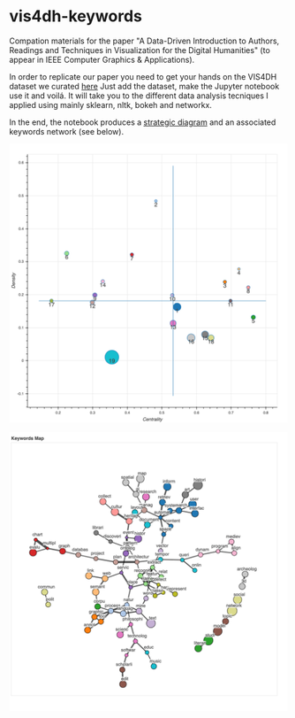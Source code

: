 # vis4dh-keywords
Compation materials for the paper "A Data-Driven Introduction to Authors, Readings and Techniques in Visualization for the Digital Humanities" (to appear in IEEE Computer Graphics & Applications).

In order to replicate our paper you need to get your hands on the VIS4DH dataset we curated [here](https://docs.google.com/spreadsheets/d/1TCnEIfbyow7s7_qnl_KZs4cUZjrt4bpz5C8VJLe-XIA/edit?usp=sharing)
Just add the dataset, make the Jupyter notebook use it and voilá. It will take you to the different data analysis tecniques I applied using mainly sklearn, nltk, bokeh and networkx. 

In the end, the notebook produces a [strategic diagram](http://ubicomp.oulu.fi/analysis-of-the-chi-research-communitys-knowledge-map/) and an associated keywords network (see below).

![alt text](img/strategic-diagram.png)

![alt text](img/keywords-network.png)
